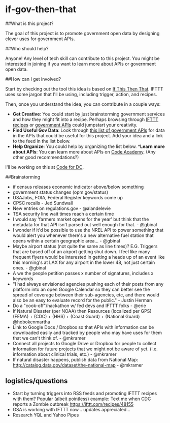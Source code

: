 if-gov-then-that
================

##What is this project?

The goal of this project is to promote government open data by designing clever uses for government APIs. 

##Who should help?

Anyone! Any level of tech skill can contribute to this project. You might be interested in joining if you want to learn more about APIs or government open data.

##How can I get involved?

Start by checking out the tool this idea is based on [If This Then That](http://ifttt.com). IFTTT uses some jargon that I'll be using, including trigger, action, and recipes.

Then, once you understand the idea, you can contribute in a couple ways:

* __Get Creative__: You could start by just brainstorming government services and how they might fit into a recipe. Perhaps browsing through [IFTTT recipes](https://ifttt.com/recipes) or [government APIs](http://catalog.data.gov/dataset?res_format=api)  could jumpstart your creativity.
* __Find Useful Gov Data__: Look through [this list of government APIs](http://catalog.data.gov/dataset?res_format=api) for data in the APIs that could be useful for this project. Add your idea and a link to the feed in the list below.
* __Help Organize__: You could help by organizing the list below.
*__Learn more about APIs__: You can learn more about APIs on [Code Academy](http://codeacademy.org). (Any other good recommendations?)

I'll be working on this at [Code for DC](http://codefordc.org).

##Brainstorming

* if census releases economic indicator above/below something
* government status changes (opm.gov/status)
* USAJobs, FOIA, Federal Register keywords come up
* CPSC recalls - Jed Sundwall
* New entries on regulations.gov - @alandelevie
* TSA security line wait times reach a certain time
* I would say 'farmers market opens for the year' but think that the metadata for that API isn't parsed out well enough for that.  - @gbinal
* I wonder if it'd be possible to use the NREL API to power something that would alert you whenever there's a new alternative fuel station that opens within a certain geographic area... - @gbinal
* Maybe airport status (not quite the same as line times)?  E.G.  Triggers that are based off of an airport getting shut down.  I feel like many frequent flyers would be interested in getting a heads up of an event like this morning's at LAX for any airport in the lower 48, not just certain ones.  - @gbinal
* A we the people petition passes x number of signatures, includes x keywords
* "I had always envisioned agencies pushing each of their posts from any platform into an open Google Calendar so they can better see the spread of coverage between their sub-agencies, etc, and there would also be an easy to evaluate record for the public." - Justin Herman
* Do a "cook-off"/hackathon w/ fed devs and IFTTT folks - @erie
* If Natural Disaster (per NOAA) then Resources (localized per GPS) (FEMA) + (CDC) + (HHS) + (Coast Guard) + (National Guard) @hobokenmartha
* Link to Google Docs / Dropbox so that APIs with information can be downloaded easily and tracked by people who may have uses for them that we can't think of. - @mkramer
* Connect all projects to Google Drive or Dropbox for people to collect information for future projects that we might not be aware of yet. (i.e. information about clinical trials, etc.) - @mkramer
 * If natural disaster happens, publish data from National Map: http://catalog.data.gov/dataset/the-national-map - @mkramer

logistics/questions
--

* Start by turning triggers into RSS feeds and promoting IFTTT recipes with them? Popular (albeit pointless) example: Text me when CDC reports a Zombie outbreak https://ifttt.com/recipes/48155
* GSA is working with IFTTT now... updates appreciated...
* Research YQL and Yahoo Pipes
